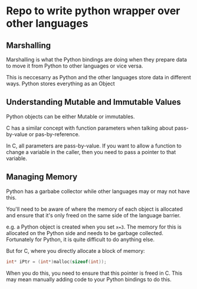 # Repo to write python wrapper over other languages
## Marshalling
Marshalling is what the Python bindings are doing when they prepare data to move it from Python to other languages or vice versa.

This is neccesarry as Python and the other languages store data in different ways. Python stores everything as an Object

## Understanding Mutable and Immutable Values
Python objects can be either Mutable or immutables. 

C has a similar concept with function parameters when talking about pass-by-value or pas-by-reference. 

In C, all parameters are pass-by-value. If you want to allow a function to change a variable in the caller, then you need to pass a pointer to that variable.

## Managing Memory
Python has a garbabe collector while other languages may or may not have this. 

You'll need to be aware of where the memory of each object is allocated and ensure that it's only freed on the same side of the language barrier.

e.g. a Python object is created when you set `x=3`. The memory for this is allocated on the Python side and needs to be garbage collected. Fortunately for Python, it is quite difficult to do anything else. 

But for C, where you directly allocate a block of memory:
```c
int* iPtr = (int*)malloc(sizeof(int));
```
When you do this, you need to ensure that this pointer is freed in C. This may mean manually adding code to your Python bindings to do this.

